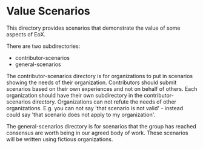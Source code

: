 # Value Scenarios
This directory provides scenarios that demonstrate the value of some aspects of EoX.

There are two subdirectories:
* contributor-scenarios
* general-scenarios

The contributor-scenarios directory is for 
organizations to put in scenarios showing 
the needs of their organization.
Contributors should submit scenarios based on their own experiences and not on behalf of others.
Each organization should have their own subdirectory
in the contributor-scenarios directory.
Organizations can not refute the needs of other organizations.
E.g. you can not say 'that scenario is not valid' -
instead could say 'that scenario does not apply to my organization'.

The general-scenarios directory is for scenarios
that the group has reached consensus 
are worth being in our agreed body of work.
These scenarios will be written using fictious organizations. 
